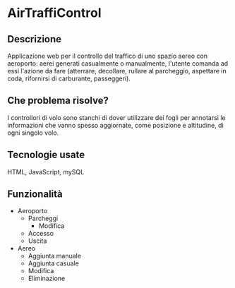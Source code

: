 # AirTraffiControl
## Descrizione
Applicazione web per il controllo del traffico di uno spazio aereo con aeroporto: aerei generati casualmente o manualmente, l'utente comanda ad essi l'azione da fare (atterrare, decollare, rullare al parcheggio, aspettare in coda, rifornirsi di carburante, passeggeri).
## Che problema risolve?
I controllori di volo sono stanchi di dover utilizzare dei fogli per annotarsi le informazioni che vanno spesso aggiornate, come posizione e altitudine, di ogni singolo volo.
## Tecnologie usate
HTML, JavaScript, mySQL
## Funzionalità
* Aeroporto
  * Parcheggi
    * Modifica
  * Accesso
  * Uscita
* Aereo
  * Aggiunta manuale
  * Aggiunta casuale
  * Modifica
  * Eliminazione
